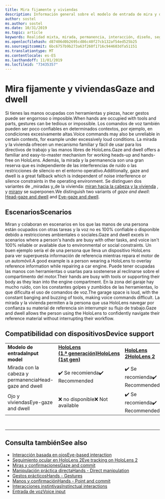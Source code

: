 ```yaml
---
title: Mira fijamente y viviendas
description: Información general sobre el modelo de entrada de mira y disponibilidad (ojo)
author: sostel
ms.author: sostel
ms.date: 10/31/2019
ms.topic: article
keywords: Realidad mixta, mirada, permanencia, interacción, diseño, seguimiento ocular, seguimiento de encabezado
ms.openlocfilehash: d87406d0b2695cd86c40f27cb132af54ed525b25
ms.sourcegitcommit: 6bc6757b9b273a63f260f1716c944603dfa51151
ms.translationtype: MT
ms.contentlocale: es-ES
ms.lasthandoff: 11/01/2019
ms.locfileid: "73435357"
---
```

# <a name="gaze-and-dwell"></a><span data-ttu-id="cf29c-104">Mira fijamente y viviendas</span><span class="sxs-lookup"><span data-stu-id="cf29c-104">Gaze and dwell</span></span>

<span data-ttu-id="cf29c-105">Si tienes las manos ocupadas con herramientas y piezas, hacer gestos puede ser engorroso o imposible.</span><span class="sxs-lookup"><span data-stu-id="cf29c-105">When hands are occupied with tools and parts, gestures can be tedious or impossible.</span></span> <span data-ttu-id="cf29c-106">Los comandos de voz también pueden ser poco confiables en determinados contextos, por ejemplo, en condiciones excesivamente altas.</span><span class="sxs-lookup"><span data-stu-id="cf29c-106">Voice commands may also be unreliable in certain contexts, for example under excessively loud conditions.</span></span> <span data-ttu-id="cf29c-107">La mirada y la vivienda ofrecen un mecanismo familiar y fácil de usar para los directivos de trabajo y las manos libres de HoloLens.</span><span class="sxs-lookup"><span data-stu-id="cf29c-107">Gaze and dwell offers a familiar and easy-to-master mechanism for working heads-up and hands-free on HoloLens.</span></span> <span data-ttu-id="cf29c-108">Además, la mirada y la permanencia son una gran reserva que es independiente de las interferencias de ruido o las restricciones de silencio en el entorno operativo.</span><span class="sxs-lookup"><span data-stu-id="cf29c-108">Additionally, gaze and dwell is a great fallback which is independent of noise interference or silence constraints in the operating environment.</span></span>
<span data-ttu-id="cf29c-109">Se distinguen dos variantes de _miradas y_de la vivienda: [miran hacia la cabeza y la vivienda](gaze-and-dwell-head.md) , y [miran](gaze-and-dwell-eyes.md)y se superponen.</span><span class="sxs-lookup"><span data-stu-id="cf29c-109">We distinguish two variants of _gaze and dwell_: [Head-gaze and dwell](gaze-and-dwell-head.md) and [Eye-gaze and dwell](gaze-and-dwell-eyes.md).</span></span>

## <a name="scenarios"></a><span data-ttu-id="cf29c-110">Escenarios</span><span class="sxs-lookup"><span data-stu-id="cf29c-110">Scenarios</span></span>

<span data-ttu-id="cf29c-111">Miran y colaboran en escenarios en los que las manos de una persona están ocupados con otras tareas y la voz no es 100% confiable o disponible debido a restricciones ambientales o sociales.</span><span class="sxs-lookup"><span data-stu-id="cf29c-111">Gaze and dwell excels in scenarios where a person's hands are busy with other tasks, and voice isn't 100% reliable or available due to environmental or social constraints.</span></span> <span data-ttu-id="cf29c-112">Un buen ejemplo sería el de una persona que lleva un dispositivo HoloLens para ver superpuesta información de referencia mientras repara el motor de un automóvil.</span><span class="sxs-lookup"><span data-stu-id="cf29c-112">A good example is a person wearing a HoloLens to overlay reference information while repairing a car engine.</span></span> <span data-ttu-id="cf29c-113">Puede tener ocupadas las manos con herramientas o usarlas para sostenerse al reclinarse sobre el compartimento del motor.</span><span class="sxs-lookup"><span data-stu-id="cf29c-113">Their hands are busy with tools or supporting their body as they lean into the engine compartment.</span></span> <span data-ttu-id="cf29c-114">En la zona del garaje hay mucho ruido, con los constantes golpes y zumbidos de las herramientas, lo que dificulta el uso de comandos de voz.</span><span class="sxs-lookup"><span data-stu-id="cf29c-114">The garage space is loud, with the constant banging and buzzing of tools, making voice commands difficult.</span></span> <span data-ttu-id="cf29c-115">La mirada y la vivienda permiten a la persona que usa HoloLens navegar por confianza su material de referencia sin interrumpir su flujo de trabajo.</span><span class="sxs-lookup"><span data-stu-id="cf29c-115">Gaze and dwell allows the person using the HoloLens to confidently navigate their reference material without interrupting their workflow.</span></span> 

## <a name="device-support"></a><span data-ttu-id="cf29c-116">Compatibilidad con dispositivos</span><span class="sxs-lookup"><span data-stu-id="cf29c-116">Device support</span></span>

<table>
    <colgroup>
    <col width="25%" />
    <col width="25%" />
    <col width="25%" />
    <col width="25%" />
    </colgroup>
    <tr>
        <td><span data-ttu-id="cf29c-117"><strong>Modelo de entrada</strong></span><span class="sxs-lookup"><span data-stu-id="cf29c-117"><strong>Input model</strong></span></span></td>
        <td><span data-ttu-id="cf29c-118"><a href="hololens-hardware-details.md"><strong>HoloLens (1.ª generación)</strong></a></span><span class="sxs-lookup"><span data-stu-id="cf29c-118"><a href="hololens-hardware-details.md"><strong>HoloLens (1st gen)</strong></a></span></span></td>
        <td><span data-ttu-id="cf29c-119"><a href="https://docs.microsoft.com/hololens/hololens2-hardware"><strong>HoloLens 2</strong></span><span class="sxs-lookup"><span data-stu-id="cf29c-119"><a href="https://docs.microsoft.com/hololens/hololens2-hardware"><strong>HoloLens 2</strong></span></span></td>
        <td><span data-ttu-id="cf29c-120"><a href="immersive-headset-hardware-details.md"><strong>Cascos envolventes</strong></a></span><span class="sxs-lookup"><span data-stu-id="cf29c-120"><a href="immersive-headset-hardware-details.md"><strong>Immersive headsets</strong></a></span></span></td>
    </tr>
     <tr>
        <td><span data-ttu-id="cf29c-121">Mirada con la cabeza y permanencia</span><span class="sxs-lookup"><span data-stu-id="cf29c-121">Head-gaze and dwell</span></span></td>
        <td><span data-ttu-id="cf29c-122">✔️ Se recomienda</span><span class="sxs-lookup"><span data-stu-id="cf29c-122">✔️ Recommended</span></span></td>
        <td><span data-ttu-id="cf29c-123">✔️ Se recomienda</span><span class="sxs-lookup"><span data-stu-id="cf29c-123">✔️ Recommended</span></span></td>
        <td><span data-ttu-id="cf29c-124">✔️ Se recomienda</span><span class="sxs-lookup"><span data-stu-id="cf29c-124">✔️ Recommended</span></span></td>
    </tr>
     <tr>
        <td><span data-ttu-id="cf29c-125">Ojo y viviendas</span><span class="sxs-lookup"><span data-stu-id="cf29c-125">Eye-gaze and dwell</span></span></td>
        <td><span data-ttu-id="cf29c-126">❌ no disponible</span><span class="sxs-lookup"><span data-stu-id="cf29c-126">❌ Not available</span></span></td>
        <td><span data-ttu-id="cf29c-127">✔️ Se recomienda</span><span class="sxs-lookup"><span data-stu-id="cf29c-127">✔️ Recommended</span></span></td>
        <td><span data-ttu-id="cf29c-128">❌ no disponible</span><span class="sxs-lookup"><span data-stu-id="cf29c-128">❌ Not available</span></span></td>
    </tr>
</table>


<br>

---
 
 ## <a name="see-also"></a><span data-ttu-id="cf29c-129">Consulta también</span><span class="sxs-lookup"><span data-stu-id="cf29c-129">See also</span></span>
* [<span data-ttu-id="cf29c-130">Interacción basada en ojos</span><span class="sxs-lookup"><span data-stu-id="cf29c-130">Eye-based interaction</span></span>](eye-gaze-interaction.md)
* [<span data-ttu-id="cf29c-131">Seguimiento ocular en HoloLens 2</span><span class="sxs-lookup"><span data-stu-id="cf29c-131">Eye tracking on HoloLens 2</span></span>](eye-tracking.md)
* [<span data-ttu-id="cf29c-132">Miras y confirmaciones</span><span class="sxs-lookup"><span data-stu-id="cf29c-132">Gaze and commit</span></span>](gaze-and-commit.md)
* [<span data-ttu-id="cf29c-133">Manipulación práctica directa</span><span class="sxs-lookup"><span data-stu-id="cf29c-133">Hands - Direct manipulation</span></span>](direct-manipulation.md)
* [<span data-ttu-id="cf29c-134">Gestos prácticos</span><span class="sxs-lookup"><span data-stu-id="cf29c-134">Hands - Gestures</span></span>](gaze-and-commit.md#composite-gestures)
* [<span data-ttu-id="cf29c-135">Manos y confirmación</span><span class="sxs-lookup"><span data-stu-id="cf29c-135">Hands - Point and commit</span></span>](point-and-commit.md)
* [<span data-ttu-id="cf29c-136">Interacciones instintivas</span><span class="sxs-lookup"><span data-stu-id="cf29c-136">Instinctual interactions</span></span>](interaction-fundamentals.md)
* [<span data-ttu-id="cf29c-137">Entrada de voz</span><span class="sxs-lookup"><span data-stu-id="cf29c-137">Voice input</span></span>](voice-input.md)
